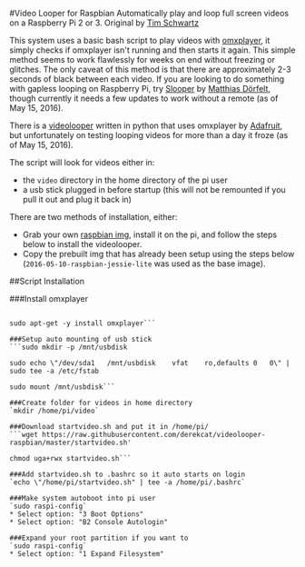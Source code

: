 #Video Looper for Raspbian
Automatically play and loop full screen videos on a Raspberry Pi 2 or 3.
Original by [Tim Schwartz](http://www.timschwartz.org/raspberry-pi-video-looper/)

This system uses a basic bash script to play videos with [omxplayer](http://elinux.org/Omxplayer), it simply checks if omxplayer isn't running and then starts it again. This simple method seems to work flawlessly for weeks on end without freezing or glitches. The only caveat of this method is that there are approximately 2-3 seconds of black between each video. If you are looking to do something with gapless looping on Raspberry Pi, try [Slooper](https://github.com/mokafolio/Slooper) by [Matthias Dörfelt](http://www.mokafolio.de/), though currently it needs a few updates to work without a remote (as of May 15, 2016).

There is a [videolooper](https://github.com/adafruit/pi_video_looper) written in python that uses omxplayer by [Adafruit](http://www.adafruit.com), but unfortunately on testing looping videos for more than a day it froze (as of May 15, 2016).

The script will look for videos either in:
* the `video` directory in the home directory of the pi user
* a usb stick plugged in before startup (this will not be remounted if you pull it out and plug it back in)

There are two methods of installation, either:
* Grab your own [raspbian img](https://www.raspberrypi.org/downloads/raspbian/), install it on the pi, and follow the steps below to install the videolooper.
* Copy the prebuilt img that has already been setup using the steps below (`2016-05-10-raspbian-jessie-lite` was used as the base image).

##Script Installation

###Install omxplayer
```sudo apt-get update

sudo apt-get -y install omxplayer```

###Setup auto mounting of usb stick
```sudo mkdir -p /mnt/usbdisk

sudo echo \"/dev/sda1	/mnt/usbdisk	vfat	ro,defaults	0	0\" | sudo tee -a /etc/fstab

sudo mount /mnt/usbdisk```

###Create folder for videos in home directory
`mkdir /home/pi/video`

###Download startvideo.sh and put it in /home/pi/
```wget https://raw.githubusercontent.com/derekcat/videolooper-raspbian/master/startvideo.sh'

chmod uga+rwx startvideo.sh```

###Add startvideo.sh to .bashrc so it auto starts on login
`echo \"/home/pi/startvideo.sh" | tee -a /home/pi/.bashrc`

###Make system autoboot into pi user
`sudo raspi-config`
* Select option: "3 Boot Options"
* Select option: "B2 Console Autologin"

###Expand your root partition if you want to
`sudo raspi-config`
* Select option: "1 Expand Filesystem"

